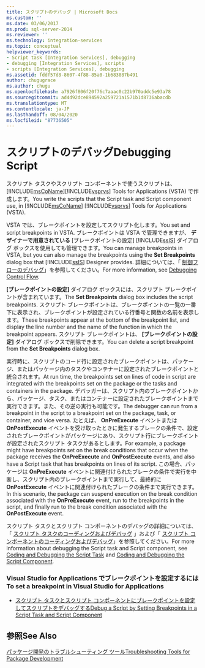 ```yaml
---
title: スクリプトのデバッグ | Microsoft Docs
ms.custom: ''
ms.date: 03/06/2017
ms.prod: sql-server-2014
ms.reviewer: ''
ms.technology: integration-services
ms.topic: conceptual
helpviewer_keywords:
- Script task [Integration Services], debugging
- debugging [Integration Services], scripts
- scripts [Integration Services], debugging
ms.assetid: fddf57d8-8607-4f88-85a0-1b683087b491
author: chugugrace
ms.author: chugu
ms.openlocfilehash: a7926f806f20f76c7aaac0c22b970addc5e93a78
ms.sourcegitcommit: ad4d92dce894592a259721a1571b1d8736abacdb
ms.translationtype: MT
ms.contentlocale: ja-JP
ms.lasthandoff: 08/04/2020
ms.locfileid: "87736505"
---
```

# <a name="debugging-script"></a><span data-ttu-id="a4f5a-102">スクリプトのデバッグ</span><span class="sxs-lookup"><span data-stu-id="a4f5a-102">Debugging Script</span></span>
  <span data-ttu-id="a4f5a-103">スクリプト タスクやスクリプト コンポーネントで使うスクリプトは、[!INCLUDE[msCoName](../../includes/msconame-md.md)][!INCLUDE[vsprvs](../../includes/vsprvs-md.md)] Tools for Applications (VSTA) で作成します。</span><span class="sxs-lookup"><span data-stu-id="a4f5a-103">You write the scripts that the Script task and Script component use, in [!INCLUDE[msCoName](../../includes/msconame-md.md)] [!INCLUDE[vsprvs](../../includes/vsprvs-md.md)] Tools for Applications (VSTA).</span></span>  
  
 <span data-ttu-id="a4f5a-104">VSTA では、ブレークポイントを設定してスクリプト化します。</span><span class="sxs-lookup"><span data-stu-id="a4f5a-104">You set and script breakpoints in VSTA.</span></span> <span data-ttu-id="a4f5a-105">ブレークポイントは VSTA で管理できますが、 **デザイナーで用意されている** [ブレークポイントの設定] [!INCLUDE[ssIS](../../includes/ssis-md.md)] ダイアログ ボックスを使用しても管理できます。</span><span class="sxs-lookup"><span data-stu-id="a4f5a-105">You can manage breakpoints in VSTA, but you can also manage the breakpoints using the **Set Breakpoints** dialog box that [!INCLUDE[ssIS](../../includes/ssis-md.md)] Designer provides.</span></span> <span data-ttu-id="a4f5a-106">詳細については、「 [制御フローのデバッグ](debugging-control-flow.md)」を参照してください。</span><span class="sxs-lookup"><span data-stu-id="a4f5a-106">For more information, see [Debugging Control Flow](debugging-control-flow.md).</span></span>  
  
 <span data-ttu-id="a4f5a-107">**[ブレークポイントの設定]** ダイアログ ボックスには、スクリプト ブレークポイントが含まれています。</span><span class="sxs-lookup"><span data-stu-id="a4f5a-107">The **Set Breakpoints** dialog box includes the script breakpoints.</span></span> <span data-ttu-id="a4f5a-108">スクリプト ブレークポイントは、ブレークポイントの一覧の一番下に表示され、ブレークポイントが設定されている行番号と関数の名前を表示します。</span><span class="sxs-lookup"><span data-stu-id="a4f5a-108">These breakpoints appear at the bottom of the breakpoint list, and display the line number and the name of the function in which the breakpoint appears.</span></span> <span data-ttu-id="a4f5a-109">スクリプト ブレークポイントは、 **[ブレークポイントの設定]** ダイアログ ボックスで削除できます。</span><span class="sxs-lookup"><span data-stu-id="a4f5a-109">You can delete a script breakpoint from the **Set Breakpoints** dialog box.</span></span>  
  
 <span data-ttu-id="a4f5a-110">実行時に、スクリプトのコード行に設定されたブレークポイントは、パッケージ、またはパッケージ内のタスクやコンテナーに設定されたブレークポイントと統合されます。</span><span class="sxs-lookup"><span data-stu-id="a4f5a-110">At run time, the breakpoints set on lines of code in script are integrated with the breakpoints set on the package or the tasks and containers in the package.</span></span> <span data-ttu-id="a4f5a-111">デバッガーは、スクリプト内のブレークポイントから、パッケージ、タスク、またはコンテナーに設定されたブレークポイントまで実行できます。また、その逆の実行も可能です。</span><span class="sxs-lookup"><span data-stu-id="a4f5a-111">The debugger can run from a breakpoint in the script to a breakpoint set on the package, task, or container, and vice versa.</span></span> <span data-ttu-id="a4f5a-112">たとえば、 **OnPreExecute** イベントまたは **OnPostExecute** イベントを受け取ったときに発生するブレークの条件で、設定されたブレークポイントがパッケージにあり、スクリプト行にブレークポイントが設定されたスクリプト タスクがあるとします。</span><span class="sxs-lookup"><span data-stu-id="a4f5a-112">For example, a package might have breakpoints set on the break conditions that occur when the package receives the **OnPreExecute** and **OnPostExecute** events, and also have a Script task that has breakpoints on lines of its script.</span></span> <span data-ttu-id="a4f5a-113">この場合、パッケージは **OnPreExecute** イベントに関連付けられたブレークの条件で実行を中断し、スクリプト内のブレークポイントまで実行して、最終的に **OnPostExecute** イベントに関連付けられたブレークの条件まで実行できます。</span><span class="sxs-lookup"><span data-stu-id="a4f5a-113">In this scenario, the package can suspend execution on the break condition associated with the **OnPreExecute** event, run to the breakpoints in the script, and finally run to the break condition associated with the **OnPostExecute** event.</span></span>  
  
 <span data-ttu-id="a4f5a-114">スクリプト タスクとスクリプト コンポーネントのデバッグの詳細については、「 [スクリプト タスクのコーディングおよびデバッグ](../extending-packages-scripting/task/coding-and-debugging-the-script-task.md) 」および「 [スクリプト コンポーネントのコーディングおよびデバッグ](../extending-packages-scripting/data-flow-script-component/coding-and-debugging-the-script-component.md)」を参照してください。</span><span class="sxs-lookup"><span data-stu-id="a4f5a-114">For more information about debugging the Script task and Script component, see [Coding and Debugging the Script Task](../extending-packages-scripting/task/coding-and-debugging-the-script-task.md) and [Coding and Debugging the Script Component](../extending-packages-scripting/data-flow-script-component/coding-and-debugging-the-script-component.md).</span></span>  
  
### <a name="to-set-a-breakpoint-in-visual-studio-for-applications"></a><span data-ttu-id="a4f5a-115">Visual Studio for Applications でブレークポイントを設定するには</span><span class="sxs-lookup"><span data-stu-id="a4f5a-115">To set a breakpoint in Visual Studio for Applications</span></span>  
  
-   [<span data-ttu-id="a4f5a-116">スクリプト タスクとスクリプト コンポーネントにブレークポイントを設定してスクリプトをデバッグする</span><span class="sxs-lookup"><span data-stu-id="a4f5a-116">Debug a Script by Setting Breakpoints in a Script Task and Script Component</span></span>](../extending-packages-scripting/debug-a-script-by-setting-breakpoints-in-a-script-task-and-script-component.md)  
  
## <a name="see-also"></a><span data-ttu-id="a4f5a-117">参照</span><span class="sxs-lookup"><span data-stu-id="a4f5a-117">See Also</span></span>  
 [<span data-ttu-id="a4f5a-118">パッケージ開発のトラブルシューティング ツール</span><span class="sxs-lookup"><span data-stu-id="a4f5a-118">Troubleshooting Tools for Package Development</span></span>](troubleshooting-tools-for-package-development.md)  
  
  
